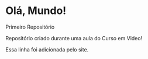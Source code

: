 # Olá, Mundo!
 Primeiro Repositório 

 Repositório criado durante uma aula do Curso em Video!

Essa linha foi adicionada pelo site.
